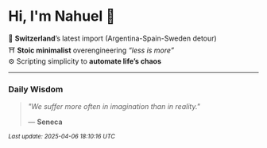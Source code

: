 # Hi, I'm Nahuel :tiger:

📍 **Switzerland**’s latest import (Argentina-Spain-Sweden detour)  
⛩️ **Stoic minimalist** overengineering *“less is more”*  
⚙️ Scripting simplicity to **automate life’s chaos**

---

### Daily Wisdom
> _"We suffer more often in imagination than in reality."_  
>
> — **Seneca**

<sub>*Last update: 2025-04-06 18:10:16 UTC*</sub>

